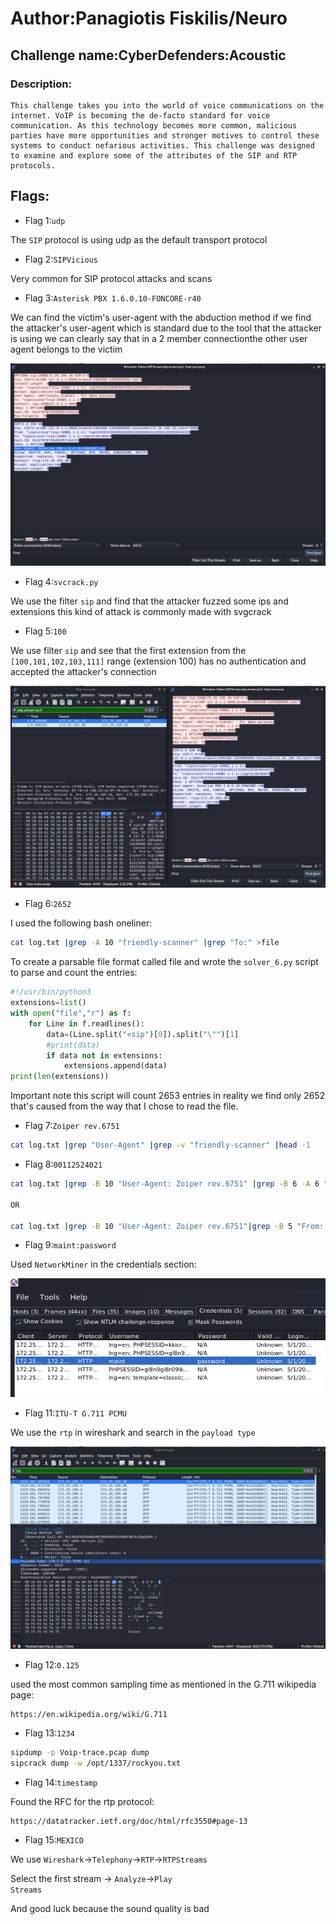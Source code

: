 # Author:Panagiotis Fiskilis/Neuro

## Challenge name:CyberDefenders:Acoustic ##

### Description: ###

```
This challenge takes you into the world of voice communications on the internet. VoIP is becoming the de-facto standard for voice communication. As this technology becomes more common, malicious parties have more opportunities and stronger motives to control these systems to conduct nefarious activities. This challenge was designed to examine and explore some of the attributes of the SIP and RTP protocols.
```

## Flags: ##

- Flag 1:```udp```

The <code>SIP</code> protocol is using udp as the default transport protocol

- Flag 2:```SIPVicious```

Very common for SIP protocol attacks and scans

- Flag 3:```Asterisk PBX 1.6.0.10-FONCORE-r40```

We can find the victim's user-agent with the abduction method if we find the attacker's user-agent which is standard due to the tool that the attacker is using we can clearly say that in a 2 member connectionthe other user agent belongs to the victim

![flag3](./Images/flag3.png)

- Flag 4:```svcrack.py```

We use the filter <code>sip</code> and find that the attacker fuzzed some ips and extensions this kind of attack is commonly made with svgcrack

- Flag 5:```100```

We use filter <code>sip</code> and see that the first extension from the <code>[100,101,102,103,111]</code> range (extension 100) has no authentication and accepted the attacker's connection

![flag5](./Images/flag5.png)

- Flag 6:```2652```

I used the following bash oneliner:

```bash
cat log.txt |grep -A 10 "friendly-scanner" |grep "To:" >file
```

To create a parsable file format called file and wrote the <code>solver_6.py</code> script to parse and count the entries:

```python
#!/usr/bin/python3
extensions=list()
with open("file","r") as f:
    for Line in f.readlines():
        data=(Line.split("<sip")[0]).split("\"")[1]
        #print(data)
        if data not in extensions:
            extensions.append(data)
print(len(extensions))
```

Important note this script will count 2653 entries in reality we find only 2652 that's caused from the way that I chose to read the file.

- Flag 7:```Zoiper rev.6751```

```bash
cat log.txt |grep "User-Agent" |grep -v "friendly-scanner" |head -1
```

- Flag 8:```00112524021```

```bash
cat log.txt |grep -B 10 "User-Agent: Zoiper rev.6751" |grep -B 6 -A 6 "From:" |grep "INVITE sip:"|tail -1

OR

cat log.txt |grep -B 10 "User-Agent: Zoiper rev.6751"|grep -B 5 "From: .Unknown.<sip:101" |grep  "INVITE"|tail -1
```

- Flag 9:```maint:password```

Used <code>NetworkMiner</code> in the credentials section:

![flag9](./Images/flag9.png)

- Flag 11:```ITU-T G.711 PCMU```

We use the <code>rtp</code> in wireshark and search in the <code>payload type</code>

![flag11](./Images/flag11.png)

- Flag 12:```0.125```

used the most common sampling time as mentioned in the G.711 wikipedia page:

```
https://en.wikipedia.org/wiki/G.711
```

- Flag 13:```1234```

```bash
sipdump -p Voip-trace.pcap dump
sipcrack dump -w /opt/1337/rockyou.txt
```

- Flag 14:```timestamp```

Found the RFC for the rtp protocol:

```
https://datatracker.ietf.org/doc/html/rfc3550#page-13
```

- Flag 15:```MEXICO```

We use <code>Wireshark</code>&#8594;<code>Telephony</code>&#8594;<code>RTP</code>&#8594;<code>RTPStreams</code>

Select the first stream &#8594; <code>Analyze</code>&#8594;<code>Play Streams</code>

And good luck because the sound quality is bad
